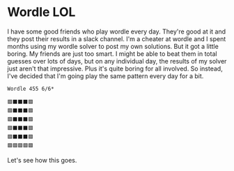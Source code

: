 # Wordle LOL

I have some good friends who play wordle every day. They're good at it and they post their results in a slack channel. I'm a cheater at wordle and I spent months using my wordle solver to post my own solutions. But it got a little boring. My friends are just too smart. I might be able to beat them in total guesses over lots of days, but on any individual day, the results of my solver just aren't that impressive. Plus it's quite boring for all involved. So instead, I've decided that I'm going play the same pattern every day for a bit.

```
Wordle 455 6/6*

🟩⬛⬛⬛🟩
🟩⬛⬛⬛🟩
🟩⬛⬛⬛🟩
🟩⬛⬛⬛🟩
🟩⬛⬛⬛🟩
🟩🟩🟩🟩🟩
```

Let's see how this goes.